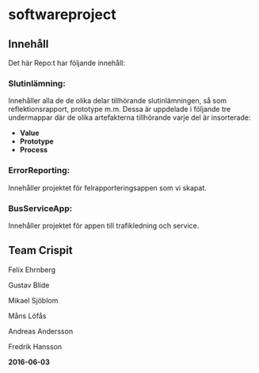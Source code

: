 # softwareproject

## Innehåll

Det här Repo:t har följande innehåll:

### Slutinlämning: 
Innehåller alla de de olika delar tillhörande slutinlämningen, så som reflektionsrapport, prototype m.m. Dessa är uppdelade i följande tre undermappar där de olika artefakterna tillhörande varje del är insorterade:
- __Value__
- __Prototype__
- __Process__

### ErrorReporting: 
Innehåller projektet för felrapporteringsappen som vi skapat.

### BusServiceApp:
Innehåller projektet för appen till trafikledning och service.

## Team Crispit

Felix Ehrnberg

Gustav Blide

Mikael Sjöblom

Måns Löfås

Andreas Andersson

Fredrik Hansson

__2016-06-03__

